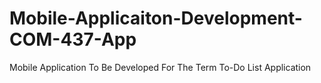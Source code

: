 # Mobile-Applicaiton-Development-COM-437-App
Mobile Application To Be Developed For The Term
To-Do List Application
